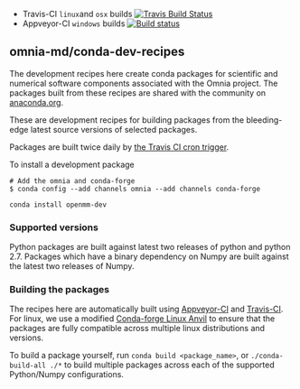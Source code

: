 * Travis-CI `linux`and `osx` builds [![Travis Build Status](https://travis-ci.org/omnia-md/conda-dev-recipes.svg?branch=master)](https://travis-ci.org/omnia-md/conda-dev-recipes)
* Appveyor-CI `windows` builds [![Build status](https://ci.appveyor.com/api/projects/status/661g5c1db9hbm8p8?svg=true)](https://ci.appveyor.com/project/jchodera/conda-dev-recipes)

omnia-md/conda-dev-recipes
--------------------------

The development recipes here create conda packages for scientific and numerical software
components associated with the Omnia project. The packages built from these
recipes are shared with the community on [anaconda.org](https://anaconda.org/omnia).

These are development recipes for building packages from the bleeding-edge latest source
versions of selected packages.

Packages are built twice daily by [the Travis CI cron trigger](http://traviscron.pythonanywhere.com/).

To install a development package
```
# Add the omnia and conda-forge
$ conda config --add channels omnia --add channels conda-forge

conda install openmm-dev
```


### Supported versions

Python packages are built against latest two releases of python and python 2.7.
Packages which have a binary dependency on Numpy are built against the latest
two releases of Numpy.

### Building the packages

The recipes here are automatically built using [Appveyor-CI](http://www.appveyor.com/)
and [Travis-CI](https://travis-ci.org/). For linux, we use a modified
[Conda-forge Linux Anvil](https://github.com/conda-forge/docker-images/tree/master/linux-anvil) to ensure that the
packages are fully compatible across multiple linux distributions and versions.

To build a package yourself, run `conda build <package_name>`, or
`./conda-build-all ./*` to build multiple packages across each of the
supported Python/Numpy configurations.
